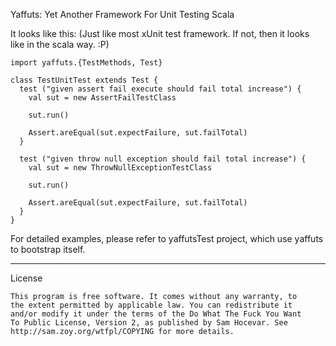 Yaffuts: Yet Another Framework For Unit Testing Scala

It looks like this: 
(Just like most xUnit test framework. If not, then it looks like in the scala way. :P)

	import yaffuts.{TestMethods, Test}

	class TestUnitTest extends Test {
	  test ("given assert fail execute should fail total increase") {
		val sut = new AssertFailTestClass

		sut.run()

		Assert.areEqual(sut.expectFailure, sut.failTotal)
	  }

	  test ("given throw null exception should fail total increase") {
		val sut = new ThrowNullExceptionTestClass

		sut.run()

		Assert.areEqual(sut.expectFailure, sut.failTotal)
	  }
	}

For detailed examples, please refer to yaffutsTest project, which use yaffuts to bootstrap itself.

------------
License

	This program is free software. It comes without any warranty, to
	the extent permitted by applicable law. You can redistribute it
	and/or modify it under the terms of the Do What The Fuck You Want
	To Public License, Version 2, as published by Sam Hocevar. See
	http://sam.zoy.org/wtfpl/COPYING for more details.
